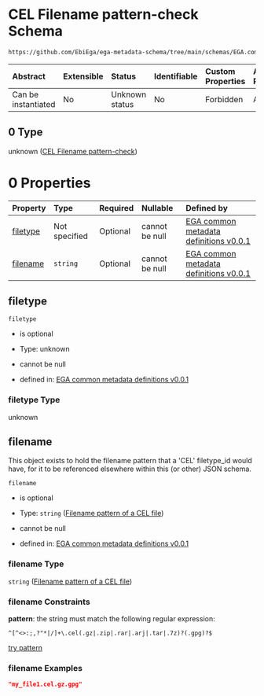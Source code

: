 # CEL Filename pattern-check Schema

```txt
https://github.com/EbiEga/ega-metadata-schema/tree/main/schemas/EGA.common-definitions.json#/definitions/filename-filetype-pattern-check/anyOf/0
```



| Abstract            | Extensible | Status         | Identifiable | Custom Properties | Additional Properties | Access Restrictions | Defined In                                                                                |
| :------------------ | :--------- | :------------- | :----------- | :---------------- | :-------------------- | :------------------ | :---------------------------------------------------------------------------------------- |
| Can be instantiated | No         | Unknown status | No           | Forbidden         | Allowed               | none                | [EGA.common-definitions.json*](../out/EGA.common-definitions.json "open original schema") |

## 0 Type

unknown ([CEL Filename pattern-check](ega-2-definitions-check-filetype-checks-based-on-its-filename-anyof-cel-filename-pattern-check.md))

# 0 Properties

| Property              | Type          | Required | Nullable       | Defined by                                                                                                                                                                                                                                                                                                                                                   |
| :-------------------- | :------------ | :------- | :------------- | :----------------------------------------------------------------------------------------------------------------------------------------------------------------------------------------------------------------------------------------------------------------------------------------------------------------------------------------------------------- |
| [filetype](#filetype) | Not specified | Optional | cannot be null | [EGA common metadata definitions v0.0.1](ega-2-definitions-check-filetype-checks-based-on-its-filename-anyof-cel-filename-pattern-check-properties-filetype.md "https://github.com/EbiEga/ega-metadata-schema/tree/main/schemas/EGA.common-definitions.json#/definitions/filename-filetype-pattern-check/anyOf/0/properties/filetype")                       |
| [filename](#filename) | `string`      | Optional | cannot be null | [EGA common metadata definitions v0.0.1](ega-2-definitions-check-filetype-checks-based-on-its-filename-anyof-cel-filename-pattern-check-properties-filename-pattern-of-a-cel-file.md "https://github.com/EbiEga/ega-metadata-schema/tree/main/schemas/EGA.common-definitions.json#/definitions/filename-filetype-pattern-check/anyOf/0/properties/filename") |

## filetype



`filetype`

*   is optional

*   Type: unknown

*   cannot be null

*   defined in: [EGA common metadata definitions v0.0.1](ega-2-definitions-check-filetype-checks-based-on-its-filename-anyof-cel-filename-pattern-check-properties-filetype.md "https://github.com/EbiEga/ega-metadata-schema/tree/main/schemas/EGA.common-definitions.json#/definitions/filename-filetype-pattern-check/anyOf/0/properties/filetype")

### filetype Type

unknown

## filename

This object exists to hold the filename pattern that a 'CEL' filetype_id would have, for it to be referenced elsewhere within this (or other) JSON schema.

`filename`

*   is optional

*   Type: `string` ([Filename pattern of a CEL file](ega-2-definitions-check-filetype-checks-based-on-its-filename-anyof-cel-filename-pattern-check-properties-filename-pattern-of-a-cel-file.md))

*   cannot be null

*   defined in: [EGA common metadata definitions v0.0.1](ega-2-definitions-check-filetype-checks-based-on-its-filename-anyof-cel-filename-pattern-check-properties-filename-pattern-of-a-cel-file.md "https://github.com/EbiEga/ega-metadata-schema/tree/main/schemas/EGA.common-definitions.json#/definitions/filename-filetype-pattern-check/anyOf/0/properties/filename")

### filename Type

`string` ([Filename pattern of a CEL file](ega-2-definitions-check-filetype-checks-based-on-its-filename-anyof-cel-filename-pattern-check-properties-filename-pattern-of-a-cel-file.md))

### filename Constraints

**pattern**: the string must match the following regular expression: 

```regexp
^[^<>:;,?"*|/]+\.cel(.gz|.zip|.rar|.arj|.tar|.7z)?(.gpg)?$
```

[try pattern](https://regexr.com/?expression=%5E%5B%5E%3C%3E%3A%3B%2C%3F%22\*%7C%2F%5D%2B%5C.cel\(.gz%7C.zip%7C.rar%7C.arj%7C.tar%7C.7z\)%3F\(.gpg\)%3F%24 "try regular expression with regexr.com")

### filename Examples

```json
"my_file1.cel.gz.gpg"
```
